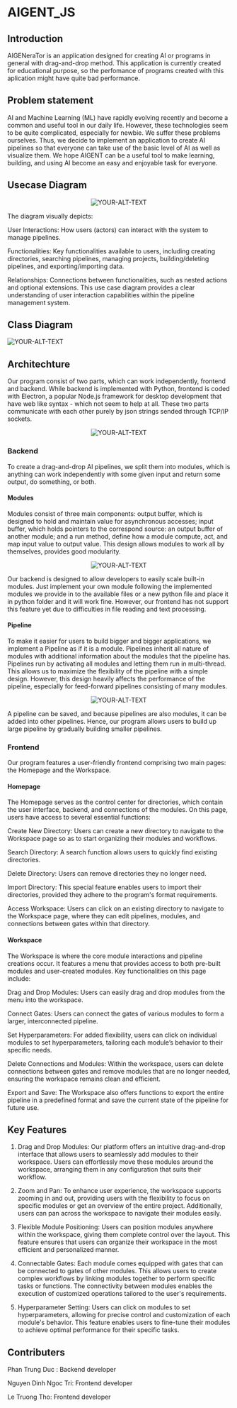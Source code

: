 # AIGENT_JS

## Introduction
AIGENeraTor is an application designed for creating AI or programs in general with drag-and-drop method. This application is currently created for educational purpose, so the perfomance of programs created with this aplication might have quite bad performance.

## Problem statement
AI and Machine Learning (ML) have rapidly evolving recently and become a common and useful tool in our daily life. However, these technologies seem to be quite complicated, especially for newbie. We suffer these problems ourselves. Thus, we decide to implement an application to create AI pipelines so that everyone can take use of the basic level of AI as well as visualize them. We hope AIGENT can be a useful tool to make learning, building, and using AI become an easy and enjoyable task for everyone.

## Usecase Diagram
<p align = "center">
  <picture>
   <source media="(prefers-color-scheme: dark)" srcset="usecase.drawio.svg">
   <source media="(prefers-color-scheme: light)" srcset="usecase.drawio.svg">
   <img alt="YOUR-ALT-TEXT" src="usecase.drawio.svg">
  </picture>  
</p>

The diagram visually depicts:

User Interactions: How users (actors) can interact with the system to manage pipelines.

Functionalities: Key functionalities available to users, including creating directories, searching pipelines, managing projects, building/deleting pipelines, and exporting/importing data.

Relationships: Connections between functionalities, such as nested actions and optional extensions.
This use case diagram provides a clear understanding of user interaction capabilities within the pipeline management system.

## Class Diagram

<picture>
 <source media="(prefers-color-scheme: dark)" srcset="AIGENT_ClassDiagram.drawio.svg">
 <source media="(prefers-color-scheme: light)" srcset="AIGENT_ClassDiagram.drawio.svg">
 <img alt="YOUR-ALT-TEXT" src="AIGENT_ClassDiagram.drawio.svg">
</picture>

## Architechture
Our program consist of two parts, which can work independently, frontend and backend. While backend is implemented with Python, frontend is coded with Electron, a popular Node.js framework for desktop development that have web like syntax - which not seem to help at all. These two parts communicate with each other purely by json strings sended through TCP/IP sockets.

<p align = "center">
  <picture>
   <source media="(prefers-color-scheme: dark)" srcset="Architecture.drawio.svg">
   <source media="(prefers-color-scheme: light)" srcset="Architecture.drawio.svg">
   <img alt="YOUR-ALT-TEXT" src="Architecture.drawio.svg">
  </picture>  
</p>


### Backend
To create a drag-and-drop AI pipelines, we split them into modules, which is anything can work independently with some given input and return some output, do something, or both.

#### Modules
Modules consist of three main components: output buffer, which is designed to hold and maintain value for asynchronous accesses; input buffer, which holds pointers to the correspond source: an output buffer of another module; and a run method, define how a module compute, act, and map input value to output value. This design allows modules to work all by themselves, provides good modularity.

<p align = "center">
  <picture>
   <source media="(prefers-color-scheme: dark)" srcset="Module.drawio.svg">
   <source media="(prefers-color-scheme: light)" srcset="Module.drawio.svg">
   <img alt="YOUR-ALT-TEXT" src="Module.drawio.svg">
  </picture>  
</p>

Our backend is designed to allow developers to easily scale built-in modules. Just implement your own module following the implemented modules we provide in to the available files or a new python file and place it in python folder and it will work fine. However, our frontend has not support this feature yet due to difficulties in file reading and text processing. 

#### Pipeline
To make it easier for users to build bigger and bigger applications, we implement a Pipeline as if it is a module. Pipelines inherit all nature of modules with additional information about the modules that the pipeline has. Pipelines run by activating all modules and letting them run in multi-thread. This allows us to maximize the flexibility of the pipeline with a simple design. However, this design heavily affects the performance of the pipeline, especially for feed-forward pipelines consisting of many modules.  

<p align = "center">
  <picture>
   <source media="(prefers-color-scheme: dark)" srcset="Pipeline.drawio.svg">
   <source media="(prefers-color-scheme: light)" srcset="Pipeline.drawio.svg">
   <img alt="YOUR-ALT-TEXT" src="Pipeline.drawio.svg">
  </picture>  
</p>

A pipeline can be saved, and because pipelines are also modules, it can be added into other pipelines. Hence, our program allows users to build up large pipeline by gradually building smaller pipelines.

### Frontend
Our program features a user-friendly frontend comprising two main pages: the Homepage and the Workspace.

#### Homepage
The Homepage serves as the control center for directories, which contain the user interface, backend, and connections of the modules. On this page, users have access to several essential functions:

Create New Directory: Users can create a new directory to navigate to the Workspace page so as to start organizing their modules and workflows.

Search Directory: A search function allows users to quickly find existing directories.

Delete Directory: Users can remove directories they no longer need.

Import Directory: This special feature enables users to import their directories, provided they adhere to the program's format requirements.

Access Workspace: Users can click on an existing directory to navigate to the Workspace page, where they can edit pipelines, modules, and connections between gates within that directory.

#### Workspace
The Workspace is where the core module interactions and pipeline creations occur. It features a menu that provides access to both pre-built modules and user-created modules. Key functionalities on this page include:

Drag and Drop Modules: Users can easily drag and drop modules from the menu into the workspace.

Connect Gates: Users can connect the gates of various modules to form a larger, interconnected pipeline.

Set Hyperparameters: For added flexibility, users can click on individual modules to set hyperparameters, tailoring each module’s behavior to their specific needs.

Delete Connections and Modules: Within the workspace, users can delete connections between gates and remove modules that are no longer needed, ensuring the workspace remains clean and efficient.

Export and Save: The Workspace also offers functions to export the entire pipeline in a predefined format and save the current state of the pipeline for future use.

## Key Features
1. Drag and Drop Modules:
Our platform offers an intuitive drag-and-drop interface that allows users to seamlessly add modules to their workspace. Users can effortlessly move these modules around the workspace, arranging them in any configuration that suits their workflow.

2. Zoom and Pan:
To enhance user experience, the workspace supports zooming in and out, providing users with the flexibility to focus on specific modules or get an overview of the entire project. Additionally, users can pan across the workspace to navigate their modules easily.

3. Flexible Module Positioning:
Users can position modules anywhere within the workspace, giving them complete control over the layout. This feature ensures that users can organize their workspace in the most efficient and personalized manner.

4. Connectable Gates:
Each module comes equipped with gates that can be connected to gates of other modules. This allows users to create complex workflows by linking modules together to perform specific tasks or functions. The connectivity between modules enables the execution of customized operations tailored to the user's requirements.

5. Hyperparameter Setting:
Users can click on modules to set hyperparameters, allowing for precise control and customization of each module's behavior. This feature enables users to fine-tune their modules to achieve optimal performance for their specific tasks.

## Contributers
Phan Trung Duc : Backend developer

Nguyen Dinh Ngoc Tri: Frontend developer

Le Truong Tho: Frontend developer

